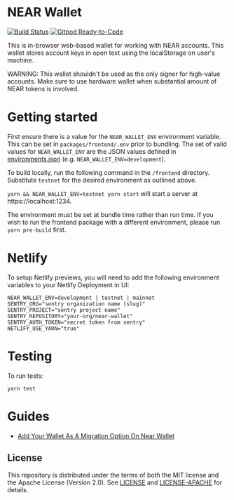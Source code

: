 # NEAR Wallet

[![Build Status](https://travis-ci.com/near/near-wallet.svg?branch=master)](https://travis-ci.com/near/near-wallet)
[![Gitpod Ready-to-Code](https://img.shields.io/badge/Gitpod-Ready--to--Code-blue?logo=gitpod)](https://gitpod.io/#https://github.com/near/near-wallet)

This is in-browser web-based wallet for working with NEAR accounts. This wallet stores account keys in open text using the localStorage on user's machine.

WARNING: This wallet shouldn't be used as the only signer for high-value accounts. Make sure to use hardware wallet when substantial amount of NEAR tokens is involved.

Getting started
===

First ensure there is a value for the `NEAR_WALLET_ENV` environment variable. This can be set in `packages/frontend/.env` prior to bundling.
The set of valid values for `NEAR_WALLET_ENV` are the JSON values defined in [environments.json](../../features/environments.json) (e.g. `NEAR_WALLET_ENV=development`).

To build locally, run the following command in the `/frontend` directory. Substitute `testnet` for the desired environment
as outlined above.

`yarn && NEAR_WALLET_ENV=testnet yarn start` will start a server at https://localhost:1234.

The environment must be set at bundle time rather than run time. If you wish to run the frontend package with a different
environment, please run `yarn pre-build` first.


Netlify
===
To setup Netlify previews, you will need to add the following environment variables to your Netlify Deployment in UI:
```
NEAR_WALLET_ENV=development | testnet | mainnet
SENTRY_ORG="sentry organization name (slug)"
SENTRY_PROJECT="sentry project name"
SENTRY_REPOSITORY="your-org/near-wallet"
SENTRY_AUTH_TOKEN="secret token from sentry"
NETLIFY_USE_YARN="true"
```

Testing
===

To run tests:

`yarn test`

Guides
===
-  [Add Your Wallet As A Migration Option On Near Wallet](https://hackmd.io/@0xrosh/add-wallet-migration-option)

## License
This repository is distributed under the terms of both the MIT license and the Apache License (Version 2.0).
See [LICENSE](LICENSE) and [LICENSE-APACHE](LICENSE-APACHE) for details.
